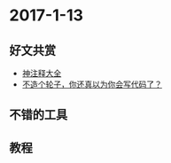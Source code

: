 # 2017-1-13

## 好文共赏

* [神注释大全](http://www.jianshu.com/p/bd1f551a1915)
* [不造个轮子，你还真以为你会写代码了？](https://zhuanlan.zhihu.com/p/24435564?refer=webdev)

## 不错的工具


## 教程
